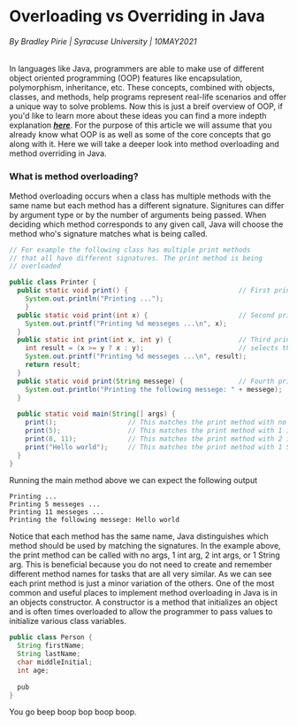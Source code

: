# Overloading vs Overriding in Java
###### By Bradley Pirie | Syracuse University | 10MAY2021

In languages like Java, programmers are able to make use of different object oriented programming (OOP) features like encapsulation, polymorphism, inheritance, etc. These concepts, combined with objects, classes, and methods, help programs represent real-life scenarios and offer a unique way to solve problems. Now this is just a breif overview of OOP, if you'd like to learn more about these ideas you can find a more indepth explanation ***[here](https://www.geeksforgeeks.org/object-oriented-programming-oops-concept-in-java/)***. For the purpose of this article we will assume that you already know what OOP is as well as some of the core concepts that go along with it. Here we will take a deeper look into method overloading and method overriding in Java.

### What is method overloading?

Method overloading occurs when a class has multiple methods with the same name but each method has a different signature. Signitures can differ by argument type or by the number of arguments being passed. When deciding which method corresponds to any given call, Java will choose the method who's signature matches what is being called.

```java
// For example the following class has multiple print methods
// that all have different signatures. The print method is being
// overloaded

public class Printer {
  public static void print() {                            // First print method takes no arguments
    System.out.println("Printing ...");
    }
  public static void print(int x) {                       // Second print method takes just an int
    System.out.printf("Printing %d messeges ...\n", x);
  }
  public static int print(int x, int y) {                 // Third print method takes 2 ints and
    int result = (x >= y ? x : y);                        // selects the larger of the two
    System.out.printf("Printing %d messeges ...\n", result);
    return result;
  }
  public static void print(String messege) {              // Fourth print method takes a string
    System.out.println("Printing the following messege: " + messege);
  }
  
  public static void main(String[] args) {
    print();                  // This matches the print method with no arguments
    print(5);                 // This matches the print method with 1 int arg
    print(8, 11);             // This matches the print method with 2 int args
    print("Hello world");     // This matches the print method with 1 String arg
  }
}
```

Running the main method above we can expect the following output

```
Printing ...
Printing 5 messeges ...
Printing 11 messeges ...
Printing the following messege: Hello world
```

Notice that each method has the same name, Java distinguishes which method should be used by matching the signatures. In the example above, the print method can be called with no args, 1 int arg, 2 int args, or 1 String arg. This is beneficial because you do not need to create and remember different method names for tasks that are all very similar. As we can see each print method is just a minor variation of the others. One of the most common and useful places to implement method overloading in Java is in an objects constructor. A constructor is a method that initializes an object and is often times overloaded to allow the programmer to pass values to initialize various class variables.

```java
public class Person {
  String firstName;
  String lastName;
  char middleInitial;
  int age;
  
  pub
}
```

You go beep boop bop boop boop.
